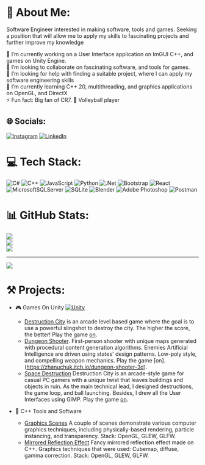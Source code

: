 # 💫 About Me:
Software Engineer interested in making software, tools and games. Seeking a position that
will allow me to apply my skills to fascinating projects and further improve my knowledge

🔭 I’m currently working on a User Interface application on ImGUI C++, and games on Unity Engine.<br>👯 I’m looking to collaborate on fascinating software, and tools for games.<br>🤝 I’m looking for help with finding a suitable project, where I can apply my software engineering skills<br>🌱 I’m currently learning C++ 20, multithreading, and graphics applications on OpenGL, and DirectX<br>⚡ Fun fact: Big fan of CR7. 🏐 Volleyball player


## 🌐 Socials:
[![Instagram](https://img.shields.io/badge/Instagram-%23E4405F.svg?logo=Instagram&logoColor=white)](https://instagram.com/zhanichuk) [![LinkedIn](https://img.shields.io/badge/LinkedIn-%230077B5.svg?logo=linkedin&logoColor=white)](https://linkedin.com/in/https://www.linkedin.com/in/zdauletov/) 

# 💻 Tech Stack:
![C#](https://img.shields.io/badge/c%23-%23239120.svg?style=plastic&logo=c-sharp&logoColor=white) ![C++](https://img.shields.io/badge/c++-%2300599C.svg?style=plastic&logo=c%2B%2B&logoColor=white) ![JavaScript](https://img.shields.io/badge/javascript-%23323330.svg?style=plastic&logo=javascript&logoColor=%23F7DF1E) ![Python](https://img.shields.io/badge/python-3670A0?style=plastic&logo=python&logoColor=ffdd54) ![.Net](https://img.shields.io/badge/.NET-5C2D91?style=plastic&logo=.net&logoColor=white) ![Bootstrap](https://img.shields.io/badge/bootstrap-%23563D7C.svg?style=plastic&logo=bootstrap&logoColor=white) ![React](https://img.shields.io/badge/react-%2320232a.svg?style=plastic&logo=react&logoColor=%2361DAFB) ![MicrosoftSQLServer](https://img.shields.io/badge/Microsoft%20SQL%20Sever-CC2927?style=plastic&logo=microsoft%20sql%20server&logoColor=white) ![SQLite](https://img.shields.io/badge/sqlite-%2307405e.svg?style=plastic&logo=sqlite&logoColor=white) ![Blender](https://img.shields.io/badge/blender-%23F5792A.svg?style=plastic&logo=blender&logoColor=white) ![Adobe Photoshop](https://img.shields.io/badge/adobephotoshop-%2331A8FF.svg?style=plastic&logo=adobephotoshop&logoColor=white) ![Postman](https://img.shields.io/badge/Postman-FF6C37?style=plastic&logo=postman&logoColor=white)
# 📊 GitHub Stats:
![](https://github-readme-stats.vercel.app/api?username=Tourist805&theme=radical&hide_border=false&include_all_commits=false&count_private=false)<br/>
![](https://github-readme-streak-stats.herokuapp.com/?user=Tourist805&theme=radical&hide_border=false)<br/>
![](https://github-readme-stats.vercel.app/api/top-langs/?username=Tourist805&theme=radical&hide_border=false&include_all_commits=false&count_private=false&layout=compact)

---
[![](https://visitcount.itsvg.in/api?id=Tourist805&icon=5&color=11)](https://visitcount.itsvg.in)

<!-- Proudly created with GPRM ( https://gprm.itsvg.in ) -->

# ⚒️ Projects:

- 🎮 Games On Unity [![Unity](https://img.shields.io/badge/Unity-100000?style=for-the-badge&logo=unity&logoColor=white)](https://unity.com/)
	- [Destruction City](https://github.com/Hambush2/SuperGolf) is an arcade level based game where the goal is to use a powerful slingshot to destroy the city. The higher the score, the better! Play the game [on](https://photonicboom.itch.io/destruction-city).
	- [Dungeon Shooter](https://github.com/Tourist805/COMP3000-MazeGame). First-person shooter with unique maps generated with procedural content generation algorithms. Enemies Artificial Intelligence are driven using states' design patterns. Low-poly style, and compelling weapon mechanics.  Play the game [on].(https://zhanuchuk.itch.io/dungeon-shooter-3d).
	- [Space Destruction](https://github.com/Tourist805/GameJam-2022) Destruction City is an arcade-style game for casual PC gamers with a unique twist that leaves
buildings and objects in ruin. As the main technical lead, I designed destructions, the game loop,
and ball launching. Besides, I drew all the User Interfaces using GIMP. Play the game [on](https://zhanuchuk.itch.io/space-destruction).

- 🏹 C++ Tools and Software 
	- [Graphics Scenes](https://github.com/Tourist805/Shadows-Lab) A couple of scenes demonstrate various computer graphics techniques, including
physically-based rendering, particle instancing, and transparency. Stack: OpenGL, GLEW, GLFW.
	- [Mirrored Reflection Effect](https://github.com/Tourist805/Mirrored-Reflection) Fancy mirrored reflection effect made on C++. Graphics techniques that were used: Cubemap, diffuse, gamma correction. Stack: OpenGL, GLEW, GLFW.

